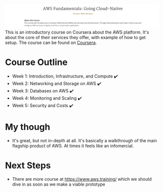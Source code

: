 ![AWS Fundamentals Banner on Coursera](https://github.com/yacineMahdid/classroom/blob/master/AWS%20Fundamentals%20Going%20Cloud-Native/media/banner.png)
This is an introductory course on Coursera about the AWS platform. It's about the core of their services they offer, with example of how to get setup. The course can be found on [Coursera](https://www.coursera.org/learn/aws-fundamentals-going-cloud-native).

# Course Outline
- Week 1: Introduction, Infrastructure, and Compute ✔️
- Week 2: Networking and Storage on AWS ✔️
- Week 3: Databases on AWS ✔️
- Week 4: Monitoring and Scaling ✔️
- Week 5: Security and Costs ✔️

# My though
- It's great, but not in-depth at all. It's basically a walkthrough of the main flagship product of AWS. At times it feels like an infomercial.

# Next Steps
- There are more course at https://www.aws.training/ which we should dive in as soon as we make a viable prototype
